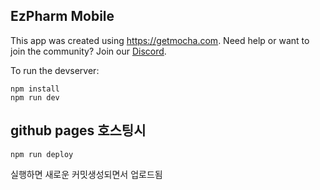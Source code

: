## EzPharm Mobile

This app was created using https://getmocha.com.
Need help or want to join the community? Join our [Discord](https://discord.gg/shDEGBSe2d).

To run the devserver:
```
npm install
npm run dev
```

## github pages 호스팅시

```
npm run deploy
```

실행하면 새로운 커밋생성되면서 업로드됨
